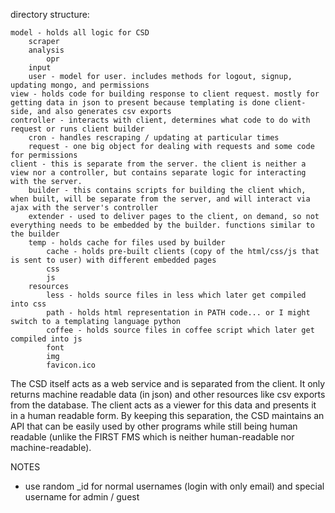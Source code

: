 directory structure:

	model - holds all logic for CSD
		scraper
		analysis
			opr
		input
		user - model for user. includes methods for logout, signup, updating mongo, and permissions
	view - holds code for building response to client request. mostly for getting data in json to present because templating is done client-side, and also generates csv exports
	controller - interacts with client, determines what code to do with request or runs client builder
		cron - handles rescraping / updating at particular times
		request - one big object for dealing with requests and some code for permissions
	client - this is separate from the server. the client is neither a view nor a controller, but contains separate logic for interacting with the server. 
		builder - this contains scripts for building the client which, when built, will be separate from the server, and will interact via ajax with the server's controller
		extender - used to deliver pages to the client, on demand, so not everything needs to be embedded by the builder. functions similar to the builder
		temp - holds cache for files used by builder
			cache - holds pre-built clients (copy of the html/css/js that is sent to user) with different embedded pages
			css
			js
		resources
			less - holds source files in less which later get compiled into css
			path - holds html representation in PATH code... or I might switch to a templating language python
			coffee - holds source files in coffee script which later get compiled into js
			font
			img
			favicon.ico

The CSD itself acts as a web service and is separated from the client. It only returns machine readable data (in json) and other resources like csv exports from the database. The client acts as a viewer for this data and presents it in a human readable form. By keeping this separation, the CSD maintains an API that can be easily used by other programs while still being human readable (unlike the FIRST FMS which is neither human-readable nor machine-readable).

NOTES
 - use random _id for normal usernames (login with only email) and special username for admin / guest